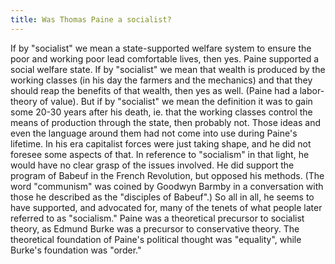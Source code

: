 ```yaml
---
title: Was Thomas Paine a socialist?
---
```

   If by "socialist" we mean a state-supported welfare system to ensure the
   poor and working poor lead comfortable lives, then yes. Paine supported a
   social welfare state. If by "socialist" we mean that wealth is produced by
   the working classes (in his day the farmers and the mechanics) and that
   they should reap the benefits of that wealth, then yes as well. (Paine had
   a labor-theory of value). But if by "socialist" we mean the definition it
   was to gain some 20-30 years after his death, ie. that the working classes
   control the means of production through the state, then probably not.
   Those ideas and even the language around them had not come into use during
   Paine's lifetime. In his era capitalist forces were just taking shape, and
   he did not foresee some aspects of that. In reference to "socialism" in
   that light, he would have no clear grasp of the issues involved. He did
   support the program of Babeuf in the French Revolution, but opposed his
   methods. (The word "communism" was coined by Goodwyn Barmby in a
   conversation with those he described as the "disciples of Babeuf".) So all
   in all, he seems to have supported, and advocated for, many of the tenets of what people later
   referred to as "socialism." Paine was a theoretical precursor to socialist theory, as Edmund Burke was a precursor to conservative theory. The theoretical foundation of Paine's political thought was "equality", while Burke's foundation was "order."
